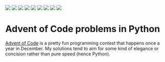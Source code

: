 ![](https://img.shields.io/badge/2023%20⭐-50-yellow) ![](https://img.shields.io/badge/2022%20⭐-29-yellow) ![](https://img.shields.io/badge/2021%20⭐-19-yellow)
![](https://img.shields.io/badge/2020%20⭐-34-yellow) ![](https://img.shields.io/badge/2019%20⭐-22-yellow) ![](https://img.shields.io/badge/2018%20⭐-16-yellow)
![](https://img.shields.io/badge/2017%20⭐-33-yellow) ![](https://img.shields.io/badge/2016%20⭐-28-yellow) ![](https://img.shields.io/badge/2015%20⭐-44-yellow)
# Advent of Code problems in Python
[Advent of Code](https://adventofcode.com/) is a pretty fun programming contest that happens once a year in December. My solutions tend to aim for some kind of elegance or concision rather than pure speed (hence Python).
